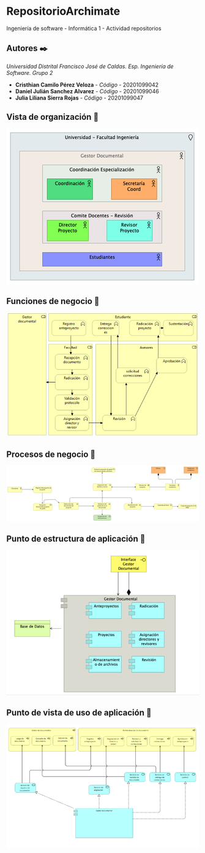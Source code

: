 # RepositorioArchimate
Ingeniería de software - Informática 1 - Actividad repositorios

## Autores ✒️
_Universidad Distrital Francisco José de Caldas._
_Esp. Ingeniería de Software._
_Grupo 2_

* **Cristhian Camilo Pérez Veloza** - *Código* - 20201099042
* **Daniel Julián Sanchez Alvarez** - *Código* - 20201099046
* **Julia Liliana Sierra Rojas** - *Código* - 20201099047


## Vista de organización 📄
![Casos de uso](https://github.com/iamcamiloperez/RepositorioArchimate/blob/master/models/Organizacion_1.png)

## Funciones de negocio 📄

![Casos de uso](https://github.com/iamcamiloperez/RepositorioArchimate/blob/master/models/FuncionesDeProceso.png)

## Procesos de negocio 📄

![procesos](https://github.com/iamcamiloperez/RepositorioArchimate/blob/master/models/procesos.png)

## Punto de estructura de aplicación 📄
![procesos](https://github.com/iamcamiloperez/RepositorioArchimate/blob/master/models/EstructuraAplicacion.png)

## Punto de vista de uso de aplicación 📄
![procesos](https://github.com/iamcamiloperez/RepositorioArchimate/blob/master/models/usageViewpoint2.png)


